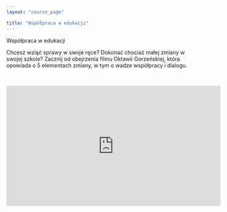 ```yaml
---
layout: "course_page"

title: "Współpraca w edukacji"
---
```


<div class="text-center screen-title">
Współpraca w edukacji
</div>

<div class="screen-content">
  <p>
  Chcesz wziąć sprawy w swoje ręce? Dokonać chociaż małej zmiany w swojej szkole? Zacznij od obejrzenia filmu Oktawii Gorzeńskiej, która opowiada o 5 elementach zmiany, w tym o wadze współpracy i dialogu. 
  </p>
  &nbsp;
  <p>
  <div class="row">
  <div class="col-md-12 col-xs-12">
   <div class="embed-responsive embed-responsive-16by9"> 
   <iframe width="560" height="315" src="https://www.youtube.com/embed/Dhx8fcAwmhw" frameborder="0" allow="autoplay; encrypted-media" allowfullscreen></iframe></div></div>
</div>
  </p>
  
 

</div> 
